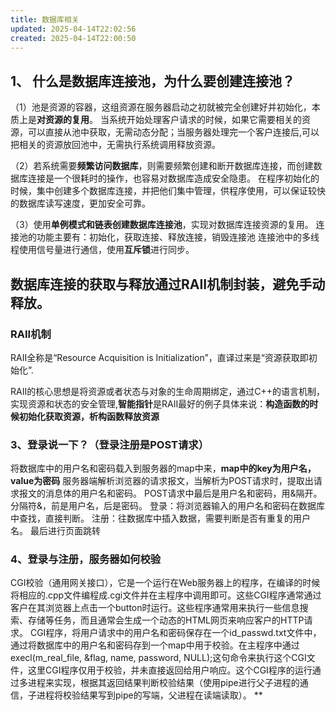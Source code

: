 ```yaml
---
title: 数据库相关
updated: 2025-04-14T22:02:56
created: 2025-04-14T22:00:50
---
```


## 1、 什么是数据库连接池，为什么要创建连接池？
（1）池是资源的容器，这组资源在服务器启动之初就被完全创建好并初始化，本质上是**对资源的复用**。
当系统开始处理客户请求的时候，如果它需要相关的资源，可以直接从池中获取，无需动态分配；当服务器处理完一个客户连接后,可以把相关的资源放回池中，无需执行系统调用释放资源。

（2）若系统需要**频繁访问数据库**，则需要频繁创建和断开数据库连接，而创建数据库连接是一个很耗时的操作，也容易对数据库造成安全隐患。
在程序初始化的时候，集中创建多个数据库连接，并把他们集中管理，供程序使用，可以保证较快的数据库读写速度，更加安全可靠。

（3）使用**单例模式和链表创建数据库连接池**，实现对数据库连接资源的复用。
连接池的功能主要有：初始化，获取连接、释放连接，销毁连接池
连接池中的多线程使用信号量进行通信，使用**互斥锁**进行同步。

## 数据库连接的获取与释放通过**RAII机制**封装，避免手动释放。
### RAII机制
RAII全称是“Resource Acquisition is Initialization”，直译过来是“资源获取即初始化”.

RAII的核心思想是将资源或者状态与对象的生命周期绑定，通过C++的语言机制，实现资源和状态的安全管理,**智能指针**是RAII最好的例子具体来说：**构造函数的时候初始化获取资源，析构函数释放资源**

### 3、登录说一下？（登录注册是POST请求）
将数据库中的用户名和密码载入到服务器的map中来，**map中的key为用户名，value为密码**
服务器端解析浏览器的请求报文，当解析为POST请求时，提取出请求报文的消息体的用户名和密码。
POST请求中最后是用户名和密码，用&隔开。分隔符&，前是用户名，后是密码。
登录：将浏览器输入的用户名和密码在数据库中查找，直接判断。
注册：往数据库中插入数据，需要判断是否有重复的用户名。
最后进行页面跳转

### 4、登录与注册，服务器如何校验
CGI校验（通用网关接口），它是一个运行在Web服务器上的程序，在编译的时候将相应的.cpp文件编程成.cgi文件并在主程序中调用即可。这些CGI程序通常通过客户在其浏览器上点击一个button时运行。这些程序通常用来执行一些信息搜索、存储等任务，而且通常会生成一个动态的HTML网页来响应客户的HTTP请求。
CGI程序，将用户请求中的用户名和密码保存在一个id_passwd.txt文件中，通过将数据库中的用户名和密码存到一个map中用于校验。在主程序中通过execl(m_real_file, &flag, name, password, NULL);这句命令来执行这个CGI文件，这里CGI程序仅用于校验，并未直接返回给用户响应。这个CGI程序的运行通过多进程来实现，根据其返回结果判断校验结果（使用pipe进行父子进程的通信，子进程将校验结果写到pipe的写端，父进程在读端读取）。
**

